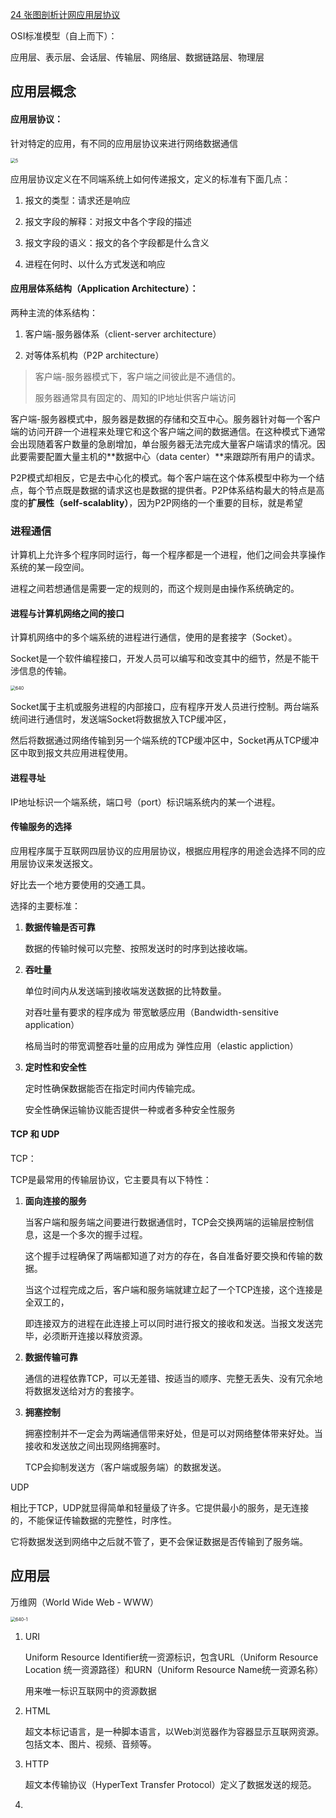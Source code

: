 [ 24 张图剖析计网应用层协议](https://mp.weixin.qq.com/s?__biz=MzI0ODk2NDIyMQ==&mid=2247486507&idx=1&sn=622cc363b34bce54f4953076faa1cad6&chksm=e999f939deee702f2444df83ad9805de8c70fb88b89d299fdf0a82b3463e253f32372963c039&token=1664520392&lang=zh_CN#rd)

OSI标准模型（自上而下）：

应用层、表示层、会话层、传输层、网络层、数据链路层、物理层

## 应用层概念

#### 应用层协议：

针对特定的应用，有不同的应用层协议来进行网络数据通信

<img src="/Users/fn-273/Desktop/网络协议学习/640.png" alt="5" style="zoom:50%;" />



应用层协议定义在不同端系统上如何传递报文，定义的标准有下面几点：

1. 报文的类型：请求还是响应

2. 报文字段的解释：对报文中各个字段的描述

3. 报文字段的语义：报文的各个字段都是什么含义

4. 进程在何时、以什么方式发送和响应



#### 应用层体系结构（Application Architecture）：

两种主流的体系结构：

1. 客户端-服务器体系（client-server architecture）

2. 对等体系机构（P2P architecture）

> 客户端-服务器模式下，客户端之间彼此是不通信的。
>
> 服务器通常具有固定的、周知的IP地址供客户端访问

客户端-服务器模式中，服务器是数据的存储和交互中心。服务器针对每一个客户端的访问开辟一个进程来处理它和这个客户端之间的数据通信。在这种模式下通常会出现随着客户数量的急剧增加，单台服务器无法完成大量客户端请求的情况。因此要需要配置大量主机的**数据中心（data center）**来跟踪所有用户的请求。

P2P模式却相反，它是去中心化的模式。每个客户端在这个体系模型中称为一个结点，每个节点既是数据的请求这也是数据的提供者。P2P体系结构最大的特点是高度的**扩展性（self-scalablity）**，因为P2P网络的一个重要的目标，就是希望



### 进程通信

计算机上允许多个程序同时运行，每一个程序都是一个进程，他们之间会共享操作系统的某一段空间。

进程之间若想通信是需要一定的规则的，而这个规则是由操作系统确定的。

#### 进程与计算机网络之间的接口

计算机网络中的多个端系统的进程进行通信，使用的是套接字（Socket）。

Socket是一个软件编程接口，开发人员可以编写和改变其中的细节，然是不能干涉信息的传输。

<img src="/Users/fn-273/Desktop/网络协议学习/640.webp" alt="640" style="zoom:50%;" />

Socket属于主机或服务进程的内部接口，应有程序开发人员进行控制。两台端系统间进行通信时，发送端Socket将数据放入TCP缓冲区，

然后将数据通过网络传输到另一个端系统的TCP缓冲区中，Socket再从TCP缓冲区中取到报文共应用进程使用。

#### 进程寻址

IP地址标识一个端系统，端口号（port）标识端系统内的某一个进程。

#### 传输服务的选择

应用程序属于互联网四层协议的应用层协议，根据应用程序的用途会选择不同的应用层协议来发送报文。

好比去一个地方要使用的交通工具。

选择的主要标准：

1. **数据传输是否可靠**

   数据的传输时候可以完整、按照发送时的时序到达接收端。

2. **吞吐量**

   单位时间内从发送端到接收端发送数据的比特数量。

   对吞吐量有要求的程序成为 带宽敏感应用（Bandwidth-sensitive application）

   格局当时的带宽调整吞吐量的应用成为 弹性应用（elastic appliction）

3. **定时性和安全性**

   定时性确保数据能否在指定时间内传输完成。

   安全性确保运输协议能否提供一种或者多种安全性服务

#### TCP 和 UDP

TCP：

TCP是最常用的传输层协议，它主要具有以下特性：

1. **面向连接的服务**

   当客户端和服务端之间要进行数据通信时，TCP会交换两端的运输层控制信息，这是一个多次的握手过程。

   这个握手过程确保了两端都知道了对方的存在，各自准备好要交换和传输的数据。

   当这个过程完成之后，客户端和服务端就建立起了一个TCP连接，这个连接是全双工的，

   即连接双方的进程在此连接上可以同时进行报文的接收和发送。当报文发送完毕，必须断开连接以释放资源。

2. **数据传输可靠**

   通信的进程依靠TCP，可以无差错、按适当的顺序、完整无丢失、没有冗余地将数据发送给对方的套接字。

3. **拥塞控制**

   拥塞控制并不一定会为两端通信带来好处，但是可以对网络整体带来好处。当接收和发送放之间出现网络拥塞时。

   TCP会抑制发送方（客户端或服务端）的数据发送。

UDP

相比于TCP，UDP就显得简单和轻量级了许多。它提供最小的服务，是无连接的，不能保证传输数据的完整性，时序性。

它将数据发送到网络中之后就不管了，更不会保证数据是否传输到了服务端。

## 应用层

万维网（World Wide Web - WWW）

<img src="/Users/fn-273/Desktop/网络协议学习/640-1.webp" alt="640-1" style="zoom:50%;" />

1. URI

   Uniform Resource Identifier统一资源标识，包含URL（Uniform Resource Location 统一资源路径）和URN（Uniform Resource Name统一资源名称）

   用来唯一标识互联网中的资源数据

2. HTML

   超文本标记语言，是一种脚本语言，以Web浏览器作为容器显示互联网资源。包括文本、图片、视频、音频等。

3. HTTP

   超文本传输协议（HyperText Transfer Protocol）定义了数据发送的规范。

4. 

